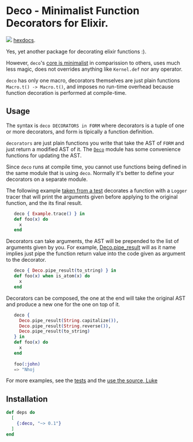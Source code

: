 # Deco - Minimalist Function Decorators for Elixir.

<a href="https://travis-ci.org/vic/deco"><img src="https://travis-ci.org/vic/deco.svg"></a>
[hexdocs](https://hexdocs.pm/deco).

Yes, yet another package for decorating elixir functions :).

However, `deco`'s [core is minimalist]() in comparission to others, 
uses much less magic, does not overrides anything like `Kernel.def` 
nor any operator.

`deco` has only one macro, decorators themselves are just plain functions
`Macro.t() -> Macro.t()`, and imposes no run-time overhead because
function decoration is performed at compile-time.

## Usage

The syntax is `deco DECORATORS in FORM` where decorators is a tuple of
one or more decorators, and form is tipically a function definition.

`decorators` are just plain functions you write that take the AST of
`FORM` and just return a modified AST of it. The [`Deco`]() module has
some convenience functions for updating the AST.

Since `deco` runs at compile time, you cannot use functions being 
defined in the same module that is using `deco`. Normally it's better
to define your decorators on a separate module.

The following example [taken from a test]() decorates a function with 
a `Logger` tracer that will print the arguments given before applying
to the original function, and the its final result.

```elixir
   deco { Example.trace() } in
   def foo(x) do
     x
   end
```

Decorators can take arguments, the AST will be prepended to the list
of arguments given by you.
For example, [Deco.pipe_result]() will as it name implies just pipe the 
function return value into the code given as argument to the decorator.

```elixir
   deco { Deco.pipe_result(to_string) } in
   def foo(x) when is_atom(x) do
     x
   end
```

Decorators can be composed, the one at the end will take the original
AST and produce a new one for the one on top of it.

```elixir
   deco {
     Deco.pipe_result(String.capitalize()),
     Deco.pipe_result(String.reverse()),
     Deco.pipe_result(to_string)
   } in
   def foo(x) do
     x
   end
   
   foo(:john)
   => "Nhoj
```

For more examples, see the [tests]() and the [use the source, Luke]()


## Installation

```elixir
def deps do
  [
    {:deco, "~> 0.1"}
  ]
end
```


